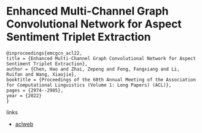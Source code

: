 # Enhanced Multi-Channel Graph Convolutional Network for Aspect Sentiment Triplet Extraction

```
@inproceedings{emcgcn_acl22,
title = {Enhanced Multi-Channel Graph Convolutional Network for Aspect Sentiment Triplet Extraction},
author = {Chen, Hao and Zhai, Zepeng and Feng, Fangxiang and Li, Ruifan and Wang, Xiaojie},
booktitle = {Proceedings of the 60th Annual Meeting of the Association for Computational Linguistics (Volume 1: Long Papers) (ACL)},
pages = {2974--2985},
year = {2022}
}
```

links
- [aclweb](https://www.aclweb.org/anthology/2022.acl-long.212/)
